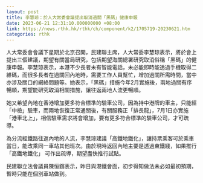 ```yaml
---
layout: post
title: 李慧琼：於人大常委會議提出取消過關「黑碼」健康申報
date: 2023-06-21 12:31:10.000000000 +08:00
link: https://news.rthk.hk/rthk/ch/component/k2/1705719-20230621.htm
categories: rthk
---
```


人大常委會會議下星期於北京召開，民建聯主席，人大常委李慧琼表示，將於會上提出三個建議，期望有關當局研究，包括期望海關總署研究取消俗稱「黑碼」的健康申報。李慧琼表示，本港不少長者未有智能電話，未必能即時能透過手機取得二維碼，而很多長者在過關回內地時，需要工作人員幫忙，增加過關所需時間，當中亦涉及關口的網絡問題等。她表示，「黑碼」措施今年2月實施後，兩地過關有序暢順，期望能研究取消相關措施，讓往返兩地人流更暢順。

她又希望內地在香港增加更多符合標準的驗車公司，因為持中港牌的車主，只能經「中檢」驗車，而兩地恢復正常通關後，有關服務正「排長龍」，7月1日亦實施「港車北上」，相信驗車需求將會增加，要有更多符合標準的驗車公司，才可疏導。

為分流經鐵路往返內地的人流，李慧琼建議「高鐵地鐵化」，讓持票乘客可於乘車當日，能改乘同一車站其他班次。由於現時返回內地主要是透過東鐵綫，如果推行「高鐵地鐵化」 可作出疏導，期望盡快推行試點。

民建聯立法會議員陳恒鑌表示，昨日與港鐵會面，初步得知做法未必如最初預期，暫時只能在個別車站做到。
